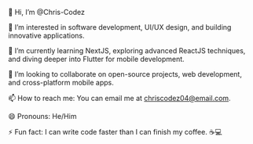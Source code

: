 👋 Hi, I’m @Chris-Codez

👀 I’m interested in software development, UI/UX design, and building innovative applications.

🌱 I’m currently learning NextJS, exploring advanced ReactJS techniques, and diving deeper into Flutter for mobile development.

💞️ I’m looking to collaborate on open-source projects, web development, and cross-platform mobile apps.

📫 How to reach me: You can email me at chriscodez04@email.com.

😄 Pronouns: He/Him

⚡ Fun fact: I can write code faster than I can finish my coffee. ☕💻
<!---
Chris-Codez/Chris-Codez is a ✨ special ✨ repository because its `README.md` (this file) appears on your GitHub profile.
You can click the Preview link to take a look at your changes.
--->
